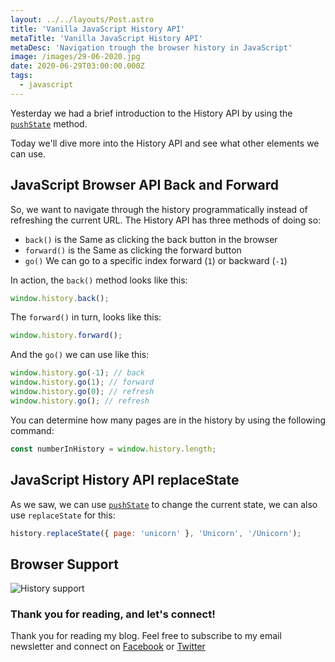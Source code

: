 ```yaml
---
layout: ../../layouts/Post.astro
title: 'Vanilla JavaScript History API'
metaTitle: 'Vanilla JavaScript History API'
metaDesc: 'Navigation trough the browser history in JavaScript'
image: /images/29-06-2020.jpg
date: 2020-06-29T03:00:00.000Z
tags:
  - javascript
---
```


Yesterday we had a brief introduction to the History API by using the [`pushState`](https://daily-dev-tips.com/posts/vanilla-javascript-update-url-without-refresh/) method.

Today we'll dive more into the History API and see what other elements we can use.

## JavaScript Browser API Back and Forward

So, we want to navigate through the history programmatically instead of refreshing the current URL. The History API has three methods of doing so:

- `back()` is the Same as clicking the back button in the browser
- `forward()` is the Same as clicking the forward button
- `go()` We can go to a specific index forward (`1`) or backward (`-1`)

In action, the `back()` method looks like this:

```js
window.history.back();
```

The `forward()` in turn, looks like this:

```js
window.history.forward();
```

And the `go()` we can use like this:

```js
window.history.go(-1); // back
window.history.go(1); // forward
window.history.go(0); // refresh
window.history.go(); // refresh
```

You can determine how many pages are in the history by using the following command:

```js
const numberInHistory = window.history.length;
```

## JavaScript History API replaceState

As we saw, we can use [`pushState`](https://daily-dev-tips.com/posts/vanilla-javascript-update-url-without-refresh/) to change the current state, we can also use `replaceState` for this:

```js
history.replaceState({ page: 'unicorn' }, 'Unicorn', '/Unicorn');
```

## Browser Support

![History support](https://caniuse.bitsofco.de/static/v1/mdn-api__History-1593269956388.png)

### Thank you for reading, and let's connect!

Thank you for reading my blog. Feel free to subscribe to my email newsletter and connect on [Facebook](https://www.facebook.com/DailyDevTipsBlog) or [Twitter](https://twitter.com/DailyDevTips1)
